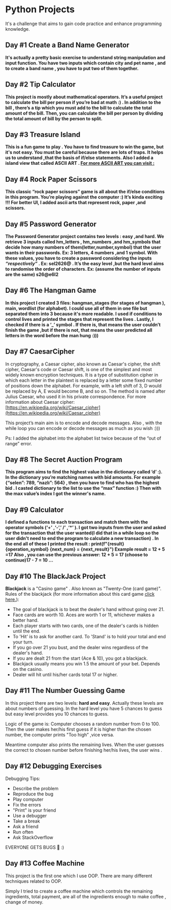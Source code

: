 # Python Projects
It's a challenge that aims to gain code practice and enhance programming knowledge. 
## Day #1 Create a Band Name Generator
**It's actually a pretty basic exercise to understand string manipulation and input function. You have two inputs which contain city and pet name , and  to create a band name , you have to put two of them together.**
## Day #2 Tip Calculator
**This project is mostly about mathematical operators. It’s a useful project to calculate the bill per person if you’re bad at math :) . In addition to the bill , there’s a tip which you must add to the bill to calculate the total amount of the bill. Then, you can calculate the bill per person by dividing the total amount of bill by the person to split.**
## Day #3 Treasure Island
**This is a fun game to play . You have to find treasure to win the game, but it's not easy. You must be careful because there are lots of traps. It helps us to understand ,that the basis of if/else statements. Also I added a island view that called ASCII ART .  [For more ASCII ART you can visit :](https://ascii.co.uk/art)**
## Day #4 Rock Paper Scissors
**This classic “rock paper scissors” game is all about the if/else conditions in this program. You’re playing against the computer :) It’s kinda exciting !!! For better UI, I added ascii arts that represent rock, paper ,and scissors.**
## Day #5 Password Generator
**The Password Generator project contains two levels : easy ,and hard. We retrieve 3 inputs called hm_letters , hm_numbers ,and hm_symbols that decide how many numbers of them(letter,number,symbol) that the user wants in their passwords. Ex: 3 letters, 4 numbers ,and 1 symbol. With these values, you have to create a password considering the inputs *“respectively”* . Ex: sel2626@ . It’s the easy level ,but the hard level aims to randomise the order of characters. Ex: (assume the number of inputs are the same) s26@e6l2**
## Day #6 The Hangman Game
**In this project I created 3 files: hangman_stages (for stages of hangman ), main, wordlist (for alphabet). I could use all of them in one file but separated them into 3 because it's more readable. I used if conditions to control lives and printed the stages that represent the lives . Lastly, I checked if there is a ‘_’ symbol . If there is, that means the user couldn’t finish the game ,but if there is not, that means the user predicted all letters in the word before the man hung :)))**
## Day #7 CaesarCipher


In cryptography, a Caesar cipher, also known as Caesar's cipher, the shift cipher, Caesar's code or Caesar shift, is one of the simplest and most widely known encryption techniques. It is a type of substitution cipher in which each letter in the plaintext is replaced by a letter some fixed number of positions down the alphabet. For example, with a left shift of 3, D would be replaced by A, E would become B, and so on. The method is named after Julius Caesar, who used it in his private correspondence. For more information about Caesar cipher: [https://en.wikipedia.org/wiki/Caesar_cipher](https://en.wikipedia.org/wiki/Caesar_cipher)

  

This project’s main aim is to encode and decode messages. Also , with the while loop you can encode or decode messages as much as you wish :)))

  

Ps: I added the alphabet into the alphabet list twice because of the “out of range” error.
## Day #8 The Secret Auction Program
**This program aims to find the highest value in the dictionary called ‘d’ :). In the dictionary you’re matching names with bid amounts. For example {“selen”: 789, “nazlı”: 564} , then you have to find who has the highest bid . I casted dictionary to the list to use the “max” function :) Then with the max value’s index I got the winner's name.**
## Day #9 Calculator
**I defined a functions to each transaction and match them with the operator symbols (‘+’ ,‘-’,’ /’ ,‘*’ ). I got two inputs from the user and asked for the transaction that the user wanted(I did that in a while loop so the user didn't need to end the program to calculate a new transaction) . In the end all of these I printed the result :  print(f"{result} {operation_symbol} {next_num} = {next_result}") Example result = 12 + 5 =17 
Also , you can use the previous answer: 12 + 5 = 17 (choose to continue)17 - 7 = 10 …**
## Day #10 The BlackJack Project

**Blackjack** is a "Casino game" . Also known as "Twenty-One (card game)". 
Rules of the blackjack (for more information about this card game [click here.](http://www.hitorstand.net/strategy.php)):

 -  The goal of blackjack is to beat the dealer's hand without going over 21.
-   Face cards are worth 10. Aces are worth 1 or 11, whichever makes a better hand.
-   Each player starts with two cards, one of the dealer's cards is hidden until the end.
-   To 'Hit' is to ask for another card. To 'Stand' is to hold your total and end your turn.
-   If you go over 21 you bust, and the dealer wins regardless of the dealer's hand.
-   If you are dealt 21 from the start (Ace & 10), you got a blackjack.
-   Blackjack usually means you win 1.5 the amount of your bet. Depends on the casino.
-   Dealer will hit until his/her cards total 17 or higher.

## Day #11 The Number Guessing Game
In this project there are two levels: **hard and easy**. Actually these levels are about numbers of guessing. In the hard level you have 5 chances to guess but easy level provides you 10 chances to guess.

Logic of the game is: Computer chooses a random number from 0 to 100. Then the user makes her/his first guess if it is higher than the chosen number, the computer prints "Too high” ,vice versa.

Meantime computer also prints the remaining lives. When the user guesses the correct to chosen number before finishing her/his lives, the user wins .

## Day #12 Debugging Exercises

Debugging Tips:
- Describe the problem  
- Reproduce the bug  
- Play computer  
- Fix the errors  
- "Print" is your friend  
- Use a debugger  
- Take a break  
- Ask a friend  
- Run often  
 - Ask StackOverflow 
 
EVERYONE GETS BUGS  🐞 :) 
## Day #13 Coffee Machine
This project is the first one which I use OOP. There are many different techniques related to OOP.

Simply I tried to create a coffee machine which controls the remaining ingredients, total payment, are all of the ingredients enough to make coffee , change of money.
 
